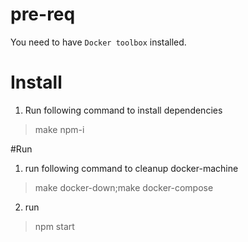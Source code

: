 # pre-req
You need to have `Docker toolbox` installed.

# Install 
1. Run following command to install dependencies
> make npm-i

#Run 
1. run following command to cleanup docker-machine 
> make docker-down;make docker-compose
2. run
> npm start

